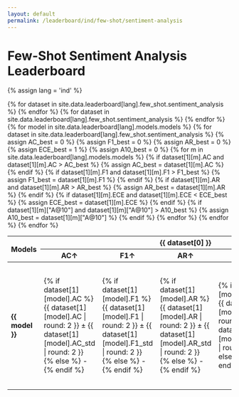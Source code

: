 ```yaml
---
layout: default
permalink: /leaderboard/ind/few-shot/sentiment-analysis 
---
```

# Few-Shot Sentiment Analysis Leaderboard
{% assign lang = 'ind' %}

<table class="table table-bordered table-sm w-100 dtHorizontalTable" cellspacing="0">
  <thead>
    <tr>
      <th rowspan="2" class="text-center align-middle">
        <b>Models</b>
      </th>
      {% for dataset in site.data.leaderboard[lang].few_shot.sentiment_analysis %}
      <th colspan="5" class="text-center">
        <b>{{ dataset[0] }}</b>
      </th>
      {% endfor %}
    </tr>
    <tr>
      {% for dataset in site.data.leaderboard[lang].few_shot.sentiment_analysis %}
      <th class="text-center"><b>AC↑</b></th>
      <th class="text-center"><b>F1↑</b></th>
      <th class="text-center"><b>AR↑</b></th>
      <th class="text-center"><b>ECE↓</b></th>
      <th class="text-center"><b>A@10↑</b></th>
      {% endfor %}
    </tr>
  </thead>
  <tbody>
    {% for model in site.data.leaderboard[lang].models.models %}
    <tr>
      <td class="text-center">
        <b>{{ model }}</b>
      </td>
      {% for dataset in site.data.leaderboard[lang].few_shot.sentiment_analysis %}
        {% assign AC_best = 0 %}
        {% assign F1_best = 0 %}
        {% assign AR_best = 0 %}
        {% assign ECE_best = 1 %} 
        {% assign A10_best = 0 %}
        {% for m in site.data.leaderboard[lang].models.models %}
          {% if dataset[1][m].AC and dataset[1][m].AC > AC_best %}
            {% assign AC_best = dataset[1][m].AC %}
          {% endif %}
          {% if dataset[1][m].F1 and dataset[1][m].F1 > F1_best %}
            {% assign F1_best = dataset[1][m].F1 %}
          {% endif %}
          {% if dataset[1][m].AR and dataset[1][m].AR > AR_best %}
            {% assign AR_best = dataset[1][m].AR %}
          {% endif %}
          {% if dataset[1][m].ECE and dataset[1][m].ECE < ECE_best %}
            {% assign ECE_best = dataset[1][m].ECE %}
          {% endif %}
          {% if dataset[1][m]["A@10"] and dataset[1][m]["A@10"] > A10_best %}
            {% assign A10_best = dataset[1][m]["A@10"] %}
          {% endif %}
        {% endfor %}
        <td class="text-center" {% if dataset[1][model].AC == AC_best %}style="background-color: cyan;"{% endif %}>
          {% if dataset[1][model].AC %}
          {{ dataset[1][model].AC | round: 2 }} ± {{ dataset[1][model].AC_std | round: 2 }}
          {% else %}
          -
          {% endif %}
        </td>
        <td class="text-center" {% if dataset[1][model].F1 == F1_best %}style="background-color: cyan;"{% endif %}>
          {% if dataset[1][model].F1 %}
          {{ dataset[1][model].F1 | round: 2 }} ± {{ dataset[1][model].F1_std | round: 2 }}
          {% else %}
          -
          {% endif %}
        </td>
        <td class="text-center" {% if dataset[1][model].AR == AR_best %}style="background-color: cyan;"{% endif %}>
          {% if dataset[1][model].AR %}
          {{ dataset[1][model].AR | round: 2 }} ± {{ dataset[1][model].AR_std | round: 2 }}
          {% else %}
          -
          {% endif %}
        </td>
        <td class="text-center" {% if dataset[1][model].ECE == ECE_best %}style="background-color: cyan;"{% endif %}>
          {% if dataset[1][model].ECE %}
          {{ dataset[1][model].ECE | round: 2 }} ± {{ dataset[1][model].ECE_std | round: 2 }}
          {% else %}
          -
          {% endif %}
        </td>
        <td class="text-center" {% if dataset[1][model]["A@10"] == A10_best %}style="background-color: cyan;"{% endif %}>
          {% if dataset[1][model]["A@10"] %}
          {{ dataset[1][model]["A@10"] | round: 2 }} ± {{ dataset[1][model]["A@10_std"] | round: 2 }}
          {% else %}
          -
          {% endif %}
        </td>
      {% endfor %}
    </tr>
    {% endfor %}
  </tbody>
</table>